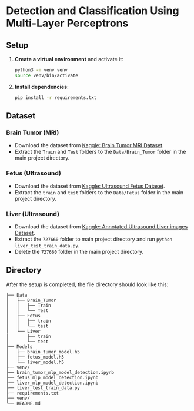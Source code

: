 # Detection and Classification Using Multi-Layer Perceptrons

## Setup

1. **Create a virtual environment** and activate it:
    ```bash
    python3 -m venv venv
    source venv/bin/activate
    ```

2. **Install dependencies**:
    ```bash
    pip install -r requirements.txt
    ```

## Dataset

### Brain Tumor (MRI)
- Download the dataset from [Kaggle: Brain Tumor MRI Dataset](https://www.kaggle.com/datasets/masoudnickparvar/brain-tumor-mri-dataset/data).
- Extract the `Train` and `Test` folders to the `Data/Brain_Tumor` folder in the main project directory.

### Fetus (Ultrasound)
- Download the dataset from [Kaggle: Ultrasound Fetus Dataset](https://www.kaggle.com/datasets/orvile/ultrasound-fetus-dataset/data).
- Extract the `train` and `test` folders to the `Data/Fetus` folder in the main project directory.

### Liver (Ultrasound)
- Download the dataset from [Kaggle: Annotated Ultrasound Liver images Dataset](https://www.kaggle.com/datasets/orvile/annotated-ultrasound-liver-images-dataset).
- Extract the `727660` folder to main project directory and run `python liver_test_train_data.py`.
- Delete the `727660` folder in the main project directory.


## Directory
After the setup is completed, the file directory should look like this:

```
├── Data
│   ├── Brain_Tumor
│   │   ├── Train
│   │   └── Test
│   ├── Fetus
│   │   ├── train
│   │   └── test
|   └── Liver
│       ├── train
│       └── test
├── Models
│   ├── brain_tumor_model.h5
│   ├── fetus_model.h5
│   └── liver_model.h5
├── venv/
├── brain_tumor_mlp_model_detection.ipynb
├── fetus_mlp_model_detection.ipynb
├── liver_mlp_model_detection.ipynb
├── liver_test_train_data.py
├── requirements.txt
├── venv/
└── README.md
```


